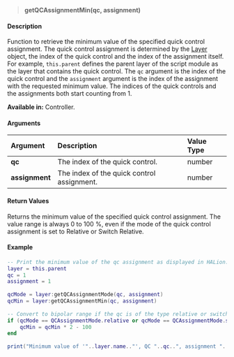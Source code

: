>**getQCAssignmentMin(qc, assignment)**

#### Description

Function to retrieve the minimum value of the specified quick control assignment. The quick control assignment is determined by the [Layer](./Layer.md) object, the index of the quick control and the index of the assignment itself. For example, ``this.parent`` defines the parent layer of the script module as the layer that contains the quick control. The ``qc`` argument is the index of the quick control and the ``assignment`` argument is the index of the assignment with the requested minimum value. The indices of the quick controls and the assignments both start counting from 1.

**Available in:** Controller.

#### Arguments

|Argument|Description|Value Type|
|:-|:-|:-|
|**qc**|The index of the quick control.|number|
|**assignment**|The index of the quick control assignment.|number|

#### Return Values

Returns the minimum value of the specified quick control assignment. The value range is always 0 to 100 %, even if the mode of the quick control assignment is set to Relative or Switch Relative.

#### Example

```lua
-- Print the minimum value of the qc assignment as displayed in HALion.
layer = this.parent
qc = 1
assignment = 1
 
qcMode = layer:getQCAssignmentMode(qc, assignment)
qcMin = layer:getQCAssignmentMin(qc, assignment)
 
-- Convert to bipolar range if the qc is of the type relative or switch relative.
if (qcMode == QCAssignmentMode.relative or qcMode == QCAssignmentMode.switchRelative) then
    qcMin = qcMin * 2 - 100
end
  
print("Minimum value of '"..layer.name.."', QC "..qc..", assignment "..assignment..": "..qcMin..".")
```
